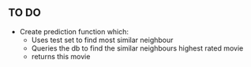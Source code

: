 ## TO DO

- Create prediction function which:
    - Uses test set to find most similar neighbour
    - Queries the db to find the similar neighbours highest rated movie
    - returns this movie